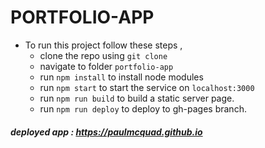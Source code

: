 # PORTFOLIO-APP 

- To run this project follow these steps , 
  - clone the repo using `git clone`
  - navigate to folder `portfolio-app`
  - run `npm install` to install node modules
  - run `npm start` to start the service on `localhost:3000`
  - run `npm run build` to build a static server page.
  - run `npm run deploy` to deploy to gh-pages branch.
    
##### deployed app : https://paulmcquad.github.io

